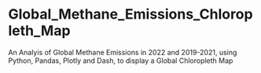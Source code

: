 # Global_Methane_Emissions_Chloropleth_Map
An Analyis of Global Methane Emissions in 2022 and 2019-2021, using Python, Pandas, Plotly and Dash, to display a Global Chloropleth Map 
